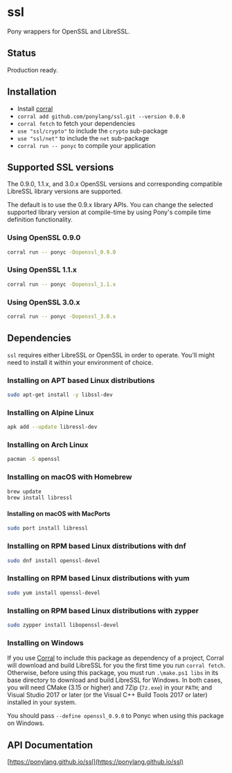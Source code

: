 # ssl

Pony wrappers for OpenSSL and LibreSSL.

## Status

Production ready.

## Installation

* Install [corral](https://github.com/ponylang/corral)
* `corral add github.com/ponylang/ssl.git --version 0.0.0`
* `corral fetch` to fetch your dependencies
* `use "ssl/crypto"` to include the `crypto` sub-package
* `use "ssl/net"` to include the `net` sub-package
* `corral run -- ponyc` to compile your application

## Supported SSL versions

The 0.9.0, 1.1.x, and 3.0.x OpenSSL versions and corresponding compatible LibreSSL library versions are supported.

The default is to use the 0.9.x library APIs. You can change the selected supported library version at compile-time by using Pony's compile time definition functionality.

### Using OpenSSL 0.9.0

```bash
corral run -- ponyc -Dopenssl_0.9.0
```

### Using OpenSSL 1.1.x

```bash
corral run -- ponyc -Dopenssl_1.1.x
```

### Using OpenSSL 3.0.x

```bash
corral run -- ponyc -Dopenssl_3.0.x
```

## Dependencies

`ssl` requires either LibreSSL or OpenSSL in order to operate. You'll might need to install it within your environment of choice.

### Installing on APT based Linux distributions

```bash
sudo apt-get install -y libssl-dev
```

### Installing on Alpine Linux

```bash
apk add --update libressl-dev
```

### Installing on Arch Linux

```bash
pacman -S openssl

```

### Installing on macOS with Homebrew

```bash
brew update
brew install libressl
```

#### Installing on macOS with MacPorts

```bash
sudo port install libressl
```

### Installing on RPM based Linux distributions with dnf

```bash
sudo dnf install openssl-devel
```

### Installing on RPM based Linux distributions with yum

```bash
sudo yum install openssl-devel
```

### Installing on RPM based Linux distributions with zypper

```bash
sudo zypper install libopenssl-devel
```

### Installing on Windows

If you use [Corral](https://github.com/ponylang/corral) to include this package as dependency of a project, Corral will download and build LibreSSL for you the first time you run `corral fetch`.  Otherwise, before using this package, you must run `.\make.ps1 libs` in its base directory to download and build LibreSSL for Windows. In both cases, you will need CMake (3.15 or higher) and 7Zip (`7z.exe`) in your `PATH`; and Visual Studio 2017 or later (or the Visual C++ Build Tools 2017 or later) installed in your system.

You should pass `--define openssl_0.9.0` to Ponyc when using this package on Windows.

## API Documentation

[https://ponylang.github.io/ssl](https://ponylang.github.io/ssl)

